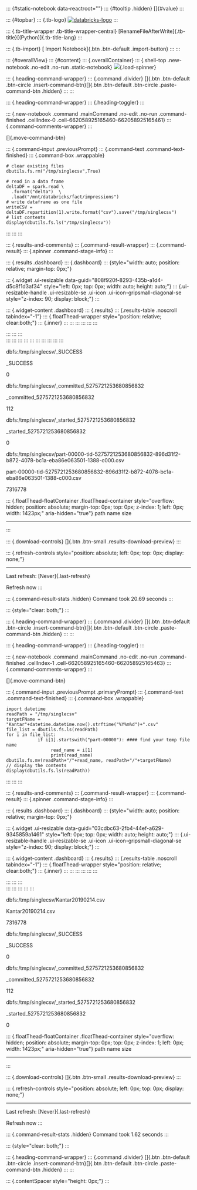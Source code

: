::: {#static-notebook data-reactroot=""}
::: {#tooltip .hidden}
[]{#value}
:::

::: {#topbar}
::: {.tb-logo}
[![databricks-logo](./RenameFileAfterWriteDatabricks_files/databricks_logoTM_rgb_TM.39f53bf0.svg)](http://databricks.com/ "Databricks")
:::

::: {.tb-title-wrapper .tb-title-wrapper-central}
[RenameFileAfterWrite]{.tb-title}[(Python)]{.tb-title-lang}
:::

::: {.tb-import}
[ Import Notebook]{.btn .btn-default .import-button}
:::
:::

::: {#overallView}
::: {#content}
::: {.overallContainer}
::: {.shell-top .new-notebook .no-edit .no-run .static-notebook}
![](./RenameFileAfterWriteDatabricks_files/spinner.7eb0071e.svg){.load-spinner}

::: {.heading-command-wrapper}
::: {.command .divider}
[]{.btn .btn-default .btn-circle .insert-command-btn}[]{.btn
.btn-default .btn-circle .paste-command-btn .hidden}
:::
:::

::: {.heading-command-wrapper}
::: {.heading-toggler}
:::

::: {.new-notebook .command .mainCommand .no-edit .no-run .command-finished .cellIndex-0 .cell-662058925165460-662058925165461}
::: {.command-comments-wrapper}
:::

[]{.move-command-btn}

::: {.command-input .previousPrompt}
::: {.command-text .command-text-finished}
::: {.command-box .wrappable}
``` {.cm-s-eclipse .capture-run-mode}
# clear existing files
dbutils.fs.rm("/tmp/singlecsv",True)

# read in a data frame
deltaDF = spark.read \
  .format("delta")  \
  .load("/mnt/databricks/fact/impressions")
# write dataframe as one file
writeCSV = deltaDF.repartition(1).write.format("csv").save("/tmp/singlecsv")
# list contents
display(dbutils.fs.ls("/tmp/singlecsv"))
```
:::
:::
:::

::: {.results-and-comments}
::: {.command-result-wrapper}
::: {.command-result}
::: {.spinner .command-stage-info}
:::

<div>

::: {.results .dashboard}
::: {.dashboard}
::: {style="width: auto; position: relative; margin-top: 0px;"}
<div>

::: {.widget .ui-resizable data-guid="808f920f-8293-435b-a1d4-d5c8f1d3af34" style="left: 0px; top: 0px; width: auto; height: auto;"}
::: {.ui-resizable-handle .ui-resizable-se .ui-icon .ui-icon-gripsmall-diagonal-se style="z-index: 90; display: block;"}
:::

::: {.widget-content .dashboard}
::: {.results}
::: {.results-table .noscroll tabindex="-1"}
::: {.floatThead-wrapper style="position: relative; clear:both;"}
::: {.inner}
:::
:::
:::
:::
:::
:::

</div>
:::
:::
:::

</div>
:::
:::
:::
:::
:::
:::
:::
:::
:::
:::

dbfs:/tmp/singlecsv/\_SUCCESS

\_SUCCESS

0

dbfs:/tmp/singlecsv/\_committed\_5275721253680856832

\_committed\_5275721253680856832

112

dbfs:/tmp/singlecsv/\_started\_5275721253680856832

\_started\_5275721253680856832

0

dbfs:/tmp/singlecsv/part-00000-tid-5275721253680856832-896d31f2-b872-4078-bc1a-eba86e063501-1388-c000.csv

part-00000-tid-5275721253680856832-896d31f2-b872-4078-bc1a-eba86e063501-1388-c000.csv

7316778

::: {.floatThead-floatContainer .floatThead-container style="overflow: hidden; position: absolute; margin-top: 0px; top: 0px; z-index: 1; left: 0px; width: 1423px;" aria-hidden="true"}
  path   name   size
  ------ ------ ------
:::

::: {.download-controls}
[]{.btn .btn-small .results-download-preview}
:::

::: {.refresh-controls style="position: absolute; left: 0px; top: 0px; display: none;"}

------------------------------------------------------------------------

Last refresh: [Never]{.last-refresh}

Refresh now
:::

::: {.command-result-stats .hidden}
Command took 20.69 seconds
:::

::: {style="clear: both;"}
:::

::: {.heading-command-wrapper}
::: {.command .divider}
[]{.btn .btn-default .btn-circle .insert-command-btn}[]{.btn
.btn-default .btn-circle .paste-command-btn .hidden}
:::
:::

::: {.heading-command-wrapper}
::: {.heading-toggler}
:::

::: {.new-notebook .command .mainCommand .no-edit .no-run .command-finished .cellIndex-1 .cell-662058925165460-662058925165463}
::: {.command-comments-wrapper}
:::

[]{.move-command-btn}

::: {.command-input .previousPrompt .primaryPrompt}
::: {.command-text .command-text-finished}
::: {.command-box .wrappable}
``` {.cm-s-eclipse .capture-run-mode}
import datetime
readPath = "/tmp/singlecsv"
targetFName = "Kantar"+datetime.datetime.now().strftime("%Y%m%d")+".csv"
file_list = dbutils.fs.ls(readPath)
for i in file_list:
            if i[1].startswith("part-00000"): #### find your temp file name 
                 read_name = i[1]
                 print(read_name)
dbutils.fs.mv(readPath+"/"+read_name, readPath+"/"+targetFName)
// display the contents
display(dbutils.fs.ls(readPath))
```
:::
:::
:::

::: {.results-and-comments}
::: {.command-result-wrapper}
::: {.command-result}
::: {.spinner .command-stage-info}
:::

<div>

::: {.results .dashboard}
::: {.dashboard}
::: {style="width: auto; position: relative; margin-top: 0px;"}
<div>

::: {.widget .ui-resizable data-guid="03cdbc63-2fb4-44ef-a629-9345859a1461" style="left: 0px; top: 0px; width: auto; height: auto;"}
::: {.ui-resizable-handle .ui-resizable-se .ui-icon .ui-icon-gripsmall-diagonal-se style="z-index: 90; display: block;"}
:::

::: {.widget-content .dashboard}
::: {.results}
::: {.results-table .noscroll tabindex="-1"}
::: {.floatThead-wrapper style="position: relative; clear:both;"}
::: {.inner}
:::
:::
:::
:::
:::
:::

</div>
:::
:::
:::

</div>
:::
:::
:::
:::
:::

dbfs:/tmp/singlecsv/Kantar20190214.csv

Kantar20190214.csv

7316778

dbfs:/tmp/singlecsv/\_SUCCESS

\_SUCCESS

0

dbfs:/tmp/singlecsv/\_committed\_5275721253680856832

\_committed\_5275721253680856832

112

dbfs:/tmp/singlecsv/\_started\_5275721253680856832

\_started\_5275721253680856832

0

::: {.floatThead-floatContainer .floatThead-container style="overflow: hidden; position: absolute; margin-top: 0px; top: 0px; z-index: 1; left: 0px; width: 1423px;" aria-hidden="true"}
  path   name   size
  ------ ------ ------
:::

::: {.download-controls}
[]{.btn .btn-small .results-download-preview}
:::

::: {.refresh-controls style="position: absolute; left: 0px; top: 0px; display: none;"}

------------------------------------------------------------------------

Last refresh: [Never]{.last-refresh}

Refresh now
:::

::: {.command-result-stats .hidden}
Command took 1.62 seconds
:::

::: {style="clear: both;"}
:::

::: {.heading-command-wrapper}
::: {.command .divider}
[]{.btn .btn-default .btn-circle .insert-command-btn}[]{.btn
.btn-default .btn-circle .paste-command-btn .hidden}
:::
:::

::: {.contentSpacer style="height: 0px;"}
:::
